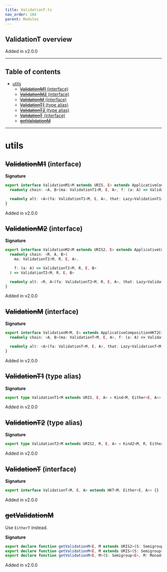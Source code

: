 ```yaml
---
title: ValidationT.ts
nav_order: 104
parent: Modules
---
```


## ValidationT overview

Added in v2.0.0

---

<h2 class="text-delta">Table of contents</h2>

- [utils](#utils)
  - [~~ValidationM1~~ (interface)](#validationm1-interface)
  - [~~ValidationM2~~ (interface)](#validationm2-interface)
  - [~~ValidationM~~ (interface)](#validationm-interface)
  - [~~ValidationT1~~ (type alias)](#validationt1-type-alias)
  - [~~ValidationT2~~ (type alias)](#validationt2-type-alias)
  - [~~ValidationT~~ (interface)](#validationt-interface)
  - [~~getValidationM~~](#getvalidationm)

---

# utils

## ~~ValidationM1~~ (interface)

**Signature**

```ts
export interface ValidationM1<M extends URIS, E> extends ApplicativeComposition12C<M, E.URI, E> {
  readonly chain: <A, B>(ma: ValidationT1<M, E, A>, f: (a: A) => ValidationT1<M, E, B>) => ValidationT1<M, E, B>

  readonly alt: <A>(fa: ValidationT1<M, E, A>, that: Lazy<ValidationT1<M, E, A>>) => ValidationT1<M, E, A>
}
```

Added in v2.0.0

## ~~ValidationM2~~ (interface)

**Signature**

```ts
export interface ValidationM2<M extends URIS2, E> extends ApplicativeComposition22C<M, E.URI, E> {
  readonly chain: <R, A, B>(
    ma: ValidationT2<M, R, E, A>,

    f: (a: A) => ValidationT2<M, R, E, B>
  ) => ValidationT2<M, R, E, B>

  readonly alt: <R, A>(fa: ValidationT2<M, R, E, A>, that: Lazy<ValidationT2<M, R, E, A>>) => ValidationT2<M, R, E, A>
}
```

Added in v2.0.0

## ~~ValidationM~~ (interface)

**Signature**

```ts
export interface ValidationM<M, E> extends ApplicativeCompositionHKT2C<M, E.URI, E> {
  readonly chain: <A, B>(ma: ValidationT<M, E, A>, f: (a: A) => ValidationT<M, E, B>) => ValidationT<M, E, B>

  readonly alt: <A>(fa: ValidationT<M, E, A>, that: Lazy<ValidationT<M, E, A>>) => ValidationT<M, E, A>
}
```

Added in v2.0.0

## ~~ValidationT1~~ (type alias)

**Signature**

```ts
export type ValidationT1<M extends URIS, E, A> = Kind<M, Either<E, A>>
```

Added in v2.0.0

## ~~ValidationT2~~ (type alias)

**Signature**

```ts
export type ValidationT2<M extends URIS2, R, E, A> = Kind2<M, R, Either<E, A>>
```

Added in v2.0.0

## ~~ValidationT~~ (interface)

**Signature**

```ts
export interface ValidationT<M, E, A> extends HKT<M, Either<E, A>> {}
```

Added in v2.0.0

## ~~getValidationM~~

Use `EitherT` instead.

**Signature**

```ts
export declare function getValidationM<E, M extends URIS2>(S: Semigroup<E>, M: Monad2<M>): ValidationM2<M, E>
export declare function getValidationM<E, M extends URIS>(S: Semigroup<E>, M: Monad1<M>): ValidationM1<M, E>
export declare function getValidationM<E, M>(S: Semigroup<E>, M: Monad<M>): ValidationM<M, E>
```

Added in v2.0.0
